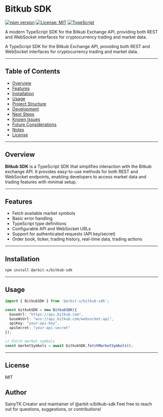 # Bitkub SDK

[![npm version](https://img.shields.io/npm/v/@arbit-x/bitkub-sdk.svg)](https://www.npmjs.com/package/@arbit-x/bitkub-sdk)
[![License: MIT](https://img.shields.io/badge/License-MIT-yellow.svg)](https://opensource.org/licenses/MIT)
[![TypeScript](https://img.shields.io/badge/TypeScript-Ready-blue.svg)](https://www.typescriptlang.org/)

A modern TypeScript SDK for the Bitkub Exchange API, providing both REST and WebSocket interfaces for cryptocurrency trading and market data.

A TypeScript SDK for the Bitkub Exchange API, providing both REST and WebSocket interfaces for cryptocurrency trading and market data.

---

## Table of Contents

- [Overview](#overview)
- [Features](#features)
- [Installation](#installation)
- [Usage](#usage)
- [Project Structure](#project-structure)
- [Development](#development)
- [Next Steps](#next-steps)
- [Known Issues](#known-issues)
- [Future Considerations](#future-considerations)
- [Notes](#notes)
- [License](#license)

---

## Overview

**Bitkub SDK** is a TypeScript SDK that simplifies interaction with the Bitkub exchange API. It provides easy-to-use methods for both REST and WebSocket endpoints, enabling developers to access market data and trading features with minimal setup.

---

## Features

- Fetch available market symbols
- Basic error handling
- TypeScript type definitions
- Configurable API and WebSocket URLs
- Support for authenticated requests (API key/secret)
- Order book, ticker, trading history, real-time data, trading actions

---

## Installation
```bash
npm install @arbit-x/bitkub-sdk
```

---

## Usage

```typescript
import { BitkubSDK } from '@arbit-x/bitkub-sdk';

const bitkubSDK = new BitkubSDK({
  baseUrl: "https://api.bitkub.com",
  baseWsUrl: "wss://api.bitkub.com/websocket-api",
  apiKey: "your-api-key",
  apiSecret: "your-api-secret"
});

// Fetch market symbols
const marketSymbols = await bitkubSDK.fetchMarketSymbols();
```

---

## License

MIT

## Author
SainyTK
Creator and maintainer of @arbit-x/bitkub-sdk
Feel free to reach out for questions, suggestions, or contributions!

